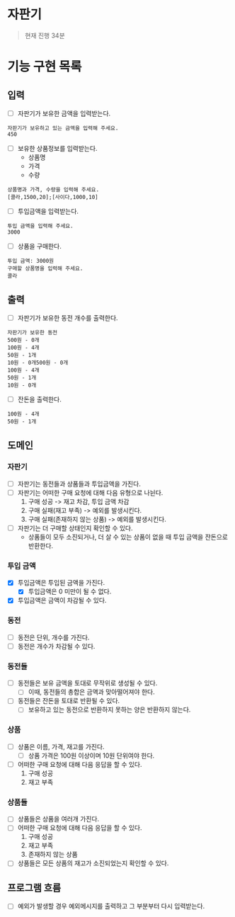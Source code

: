 # 자판기

> 현재 진행 34분

# 기능 구현 목록

## 입력

- [ ] 자판기가 보유한 금액을 입력받는다.

```
자판기가 보유하고 있는 금액을 입력해 주세요.
450
```

- [ ] 보유한 상품정보를 입력받는다.
    - 상품명
    - 가격
    - 수량

```
상품명과 가격, 수량을 입력해 주세요.
[콜라,1500,20];[사이다,1000,10]
```

- [ ] 투입금액을 입력받는다.

```
투입 금액을 입력해 주세요.
3000
```

- [ ] 상품을 구매한다.

```
투입 금액: 3000원
구매할 상품명을 입력해 주세요.
콜라
```

## 출력

- [ ] 자판기가 보유한 동전 개수를 출력한다.

```
자판기가 보유한 동전
500원 - 0개
100원 - 4개
50원 - 1개
10원 - 0개500원 - 0개
100원 - 4개
50원 - 1개
10원 - 0개
```

- [ ] 잔돈을 출력한다.

```
100원 - 4개
50원 - 1개
```

## 도메인

### 자판기

- [ ] 자판기는 동전들과 상품들과 투입금액을 가진다.
- [ ] 자판기는 어떠한 구매 요청에 대해 다음 유형으로 나뉜다.
  1. 구매 성공 -> 재고 차감, 투입 금액 차감
  2. 구매 실패(재고 부족) -> 예외를 발생시킨다.
  3. 구매 실패(존재하지 않는 상품) -> 예외를 발생시킨다.
- [ ] 자판기는 더 구매할 상태인지 확인할 수 있다.
  - 상품들이 모두 소진되거나, 더 살 수 있는 상품이 없을 때 투입 금액을 잔돈으로 반환한다.

### 투입 금액

- [x] 투입금액은 투입된 금액을 가진다.
  - [x] 투입금액은 0 미만이 될 수 없다.
- [x] 투입금액은 금액이 차감될 수 있다.

### 동전

- [ ] 동전은 단위, 개수를 가진다.
- [ ] 동전은 개수가 차감될 수 있다.

### 동전들

- [ ] 동전들은 보유 금액을 토대로 무작위로 생성될 수 있다.
    - [ ] 이때, 동전들의 총합은 금액과 맞아떨어져야 한다.
- [ ] 동전들은 잔돈을 토대로 반환될 수 있다.
    - [ ] 보유하고 있는 동전으로 반환하지 못하는 양은 반환하지 않는다.

### 상품

- [ ] 상품은 이름, 가격, 재고를 가진다.
    - [ ] 상품 가격은 100원 이상이며 10원 단위여야 한다.
- [ ] 어떠한 구매 요청에 대해 다음 응답을 할 수 있다.
    1. 구매 성공
    2. 재고 부족

### 상품들

- [ ] 상품들은 상품을 여러개 가진다.
- [ ] 어떠한 구매 요청에 대해 다음 응답을 할 수 있다.
    1. 구매 성공
    2. 재고 부족
    3. 존재하지 않는 상품
- [ ] 상품들은 모든 상품의 재고가 소진되었는지 확인할 수 있다.

## 프로그램 흐름

- [ ] 예외가 발생할 경우 예외메시지를 출력하고 그 부분부터 다시 입력받는다.